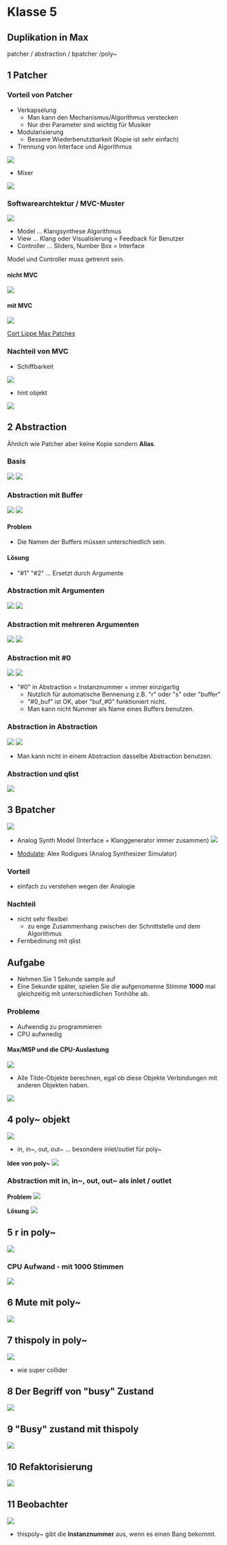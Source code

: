 # Klasse 5

## Duplikation in Max

patcher / abstraction  / bpatcher /poly~

## 1 Patcher

### Vorteil von Patcher

- Verkapselung 
	- Man kann den Mechanismus/Algorithmus verstecken
	- Nur drei Parameter sind wichtig für Musiker
- Modularisierung
	- Bessere Wiederbenutzbarkeit (Kopie ist sehr einfach)
- Trennung von Interface und Algorithmus

![](K5/1.png)

- Mixer

![](K5/2.png)


### Softwarearchtektur / MVC-Muster

![](K5/MVC.png)

- Model ... Klangsynthese Algorithmus
- View ... Klang oder Visualisierung = Feedback für Benutzer
- Controller ... Sliders, Number Box = Interface

Model und Controller muss getrennt sein.


####  nicht MVC
![](K5/mixed.jpg)

#### mit MVC
![](K5/cort.png)


[Cort Lippe Max Patches](http://www.cortlippe.com/compositions.html)

### Nachteil von MVC

- Schiffbarkeit

![](K5/parameters.png)

- hint objekt

![](K5/hint.png)

## 2 Abstraction

Ähnlich wie Patcher aber keine Kopie sondern **Alias**.

### Basis


![](K5/fm.png)
![](K5/main.png)

### Abstraction mit Buffer


![](K5/recplay.png)
![](K5/recplay_main.png)

#### Problem 
- Die Namen der Buffers müssen unterschiedlich sein.

#### Lösung
- "#1" "#2" ... Ersetzt durch Argumente

### Abstraction mit Argumenten

![](K5/recplay_arg.png) ![](K5/recplay_arg_main.png)

### Abstraction mit mehreren Argumenten 

![](K5/recplay_arg2.png) ![](K5/recplay_arg2_main.png)

### Abstraction mit #0 

![](K5/recplay_arg0.png) ![](K5/recplay_arg0_main.png)


- "#0" in Abstraction = Instanznummer = immer einzigartig
	- Nutzlich für automatische Bennenung z.B. "r" oder "s" oder "buffer"
	- "#0_buf" ist OK, aber "buf_#0" funktioniert nicht.
	- Man kann nicht Nummer als Name eines Buffers benutzen.

### Abstraction in Abstraction

![](K5/abstest.png)
![](K5/abstest_result.png)

- Man kann nicht in einem Abstraction dasselbe Abstraction benutzen.

### Abstraction und qlist

![](K5/fm2.png)

## 3 Bpatcher
![](K5/bpatcher.png)

- Analog Synth Model (Interface + Klanggenerator immer zusammen)
![](K5/dopefer.jpg)

- [Modulate](https://github.com/alexrodi/Modulate-Synth/releases/): Alex Rodigues (Analog Synthesizer Simulator)

### Vorteil
- einfach zu verstehen wegen der Analogie 

### Nachteil
- nicht sehr flexibel 
	- zu enge Zusammenhang zwischen der Schnittstelle und dem Algorithmus
- Fernbedinung mit qlist


## Aufgabe

- Nehmen Sie 1 Sekunde sample auf
- Eine Sekunde später, spielen Sie die aufgenomenne Stimme **1000** mal gleichzeitig mit unterschiedlichen Tonhöhe ab.

### Probleme

- Aufwendig zu programmieren
- CPU aufwnedig

#### Max/MSP und die CPU-Auslastung

![](K5/3.png)

- Alle Tilde-Objekte berechnen, egal ob diese Objekte Verbindungen mit anderen Objekten haben.


![](K5/aufgabe.png)

## 4 poly~ objekt


![](K5/aufgabe1.png)
- in, in~, out, out~ ... besondere inlet/outlet für poly~

**Idee von poly~**
![](K5/idee.png)

### Abstraction mit in, in~, out, out~ als inlet / outlet

**Problem**
![](K5/test1.png)

**Lösung**
![](K5/test2.png)

## 5 r in poly~

![](K5/aufgabe2.png)


### CPU Aufwand - mit 1000 Stimmen

![](K5/cpu.png)


## 6 Mute mit poly~

![](K5/mute.png)

## 7 thispoly in poly~

![](K5/automute.png)
- wie super collider


## 8 Der Begriff von "busy" Zustand

![](K5/busy.png)


## 9 "Busy" zustand mit thispoly

![](K5/aufgabe5.png)

## 10 Refaktorisierung

![](K5/refactor.png)

## 11 Beobachter 
![](K5/aufgabe6.png)

- thispoly~ gibt die **Instanznummer** aus, wenn es einen Bang bekommt.

	